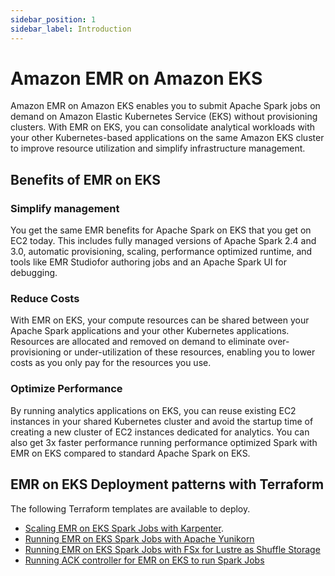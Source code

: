 ```yaml
---
sidebar_position: 1
sidebar_label: Introduction
---
```


# Amazon EMR on Amazon EKS
Amazon EMR on Amazon EKS enables you to submit Apache Spark jobs on demand on Amazon Elastic Kubernetes Service (EKS) without provisioning clusters. With EMR on EKS, you can consolidate analytical workloads with your other Kubernetes-based applications on the same Amazon EKS cluster to improve resource utilization and simplify infrastructure management.

## Benefits of EMR on EKS

### Simplify management
You get the same EMR benefits for Apache Spark on EKS that you get on EC2 today. This includes fully managed versions of Apache Spark 2.4 and 3.0, automatic provisioning, scaling, performance optimized runtime, and tools like EMR Studiofor authoring jobs and an Apache Spark UI for debugging.

### Reduce Costs
With EMR on EKS, your compute resources can be shared between your Apache Spark applications and your other Kubernetes applications. Resources are allocated and removed on demand to eliminate over-provisioning or under-utilization of these resources, enabling you to lower costs as you only pay for the resources you use.

### Optimize Performance
By running analytics applications on EKS, you can reuse existing EC2 instances in your shared Kubernetes cluster and avoid the startup time of creating a new cluster of EC2 instances dedicated for analytics. You can also get 3x faster performance running performance optimized Spark with EMR on EKS compared to standard Apache Spark on EKS.

## EMR on EKS Deployment patterns with Terraform

The following Terraform templates are available to deploy.
- [Scaling EMR on EKS Spark Jobs with Karpenter](https://github.com/awslabs/data-on-eks/tree/main/analytics/terraform/emr-eks-karpenter).
- [Running EMR on EKS Spark Jobs with Apache Yunikorn](https://github.com/awslabs/data-on-eks/tree/main/analytics/terraform/emr-eks-yunikorn)
- [Running EMR on EKS Spark Jobs with FSx for Lustre as Shuffle Storage](https://github.com/awslabs/data-on-eks/tree/main/analytics/terraform/emr-eks-fsx-lustre)
- [Running ACK controller for EMR on EKS to run Spark Jobs](https://github.com/awslabs/data-on-eks/tree/main/analytics/terraform/emr-eks-ack)
